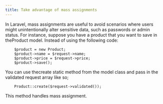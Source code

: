 ```yaml
---
title: Take advantage of mass assignments
---
```

In Laravel, mass assignments are useful to avoid scenarios where users might unintentionally alter sensitive data, such as passwords or admin status. For instance, suppose you have a product that you want to save in the<span class="text-[13px] bg-[#EDEEF3] px-2 py-1">Product</span> model. Instead of using the following code:

        $product = new Product;
        $product->name = $request->name;
        $product->price = $request->price;
        $product->save();

You can use the<span class="text-[13px] bg-[#EDEEF3] px-2 py-1">create</span> static method from the model class and pass in the validated request array like so;

        Product::create($request->validated());

This method handles mass assignment.
